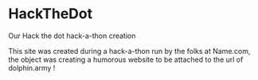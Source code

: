 # HackTheDot
Our Hack the dot hack-a-thon creation

This site was created during a hack-a-thon run by the folks at Name.com, the object was creating a humorous 
website to be attached to the url of dolphin.army !
